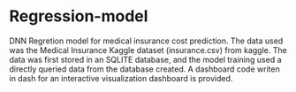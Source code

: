 # Regression-model
DNN Regretion model for medical insurance cost prediction.
The data used was the Medical Insurance Kaggle dataset (insurance.csv) from kaggle. The data was first stored in an SQLITE database, and the model training used a directly queried data from the database created. A dashboard code writen in dash for an interactive visualization dashboard is provided. 
